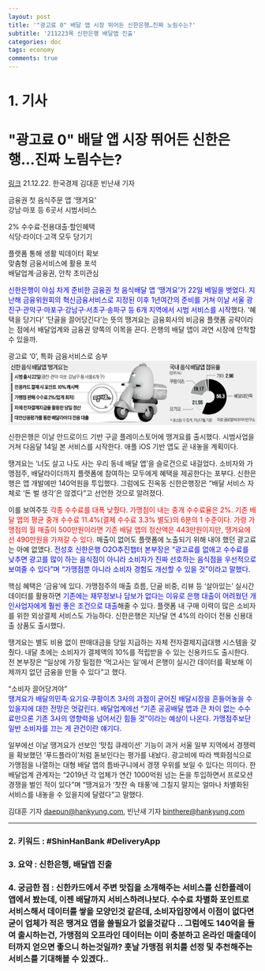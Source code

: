 ```yaml
---
layout: post
title: '"광고료 0" 배달 앱 시장 뛰어든 신한은행…진짜 노림수는?'
subtitle: '211223목 신한은행 배달앱 진출'
categories: doc
tags: economy
comments: true
---
```


# 1. 기사

"광고료 0" 배달 앱 시장 뛰어든 신한은행…진짜 노림수는?
==========
[링크](https://news.naver.com/main/read.naver?mode=LPOD&mid=sec&oid=015&aid=0004643715)
21.12.22. 한국경제 김대훈 빈난새 기자   

금융권 첫 음식주문 앱 '땡겨요'   
강남·마포 등 6곳서 시범서비스   

2% 수수료·전용대출·할인혜택   
식당·라이더·고객 모두 당기기   

플랫폼 통해 생활 빅데이터 확보   
맞춤형 금융서비스에 활용 포석   
배달업계·금융권, 안착 초미관심   

<span style="color:blue">신한은행이 야심 차게 준비한 금융권 첫 음식배달 앱 ‘땡겨요’가 22일 베일을 벗었다. 지난해 금융위원회의 혁신금융서비스로 지정된 이후 1년여간의 준비를 거쳐 이날 서울 광진구·관악구·마포구·강남구·서초구·송파구 등 6개 지역에서 시범 서비스를 시작</span>했다. ‘혜택을 당기다’ ‘단골을 끌어당긴다’는 뜻의 땡겨요는 금융회사의 비금융 플랫폼 공략이라는 점에서 배달업계와 금융권 양쪽의 이목을 끈다. 은행의 배달 앱이 과연 시장에 안착할 수 있을까.   

광고료 ‘0’, 특화 금융서비스로 승부   
<img src="/assets/img/211223Thu_SHDelivery.png">
신한은행은 이날 안드로이드 기반 구글 플레이스토어에 땡겨요를 출시했다. 시범사업을 거쳐 다음달 14일 본 서비스를 시작한다. 애플 iOS 기반 앱도 곧 내놓을 계획이다.   

땡겨요는 ‘너도 살고 나도 사는 우리 동네 배달 앱’을 슬로건으로 내걸었다. 소비자와 가맹점주, 배달라이더까지 플랫폼에 참여하는 모두에게 혜택을 제공한다는 포부다. 신한은행은 앱 개발에만 140억원을 투입했다. 그럼에도 진옥동 신한은행장은 “배달 서비스 자체로 ‘돈 벌 생각’은 않겠다”고 선언한 것으로 알려졌다.   

이를 보여주듯 <span style="color:red">각종 수수료를 대폭 낮췄다. 가맹점이 내는 중개 수수료율은 2%. 기존 배달 앱의 평균 중개 수수료 11.4%(결제 수수료 3.3% 별도)의 6분의 1 수준이다. 가령 가맹점의 월 매출이 500만원이라면 기존 배달 앱의 정산액은 443만원이지만, 땡겨요에선 490만원을 가져갈 수 있다.</span> 매출이 없어도 플랫폼에 노출되기 위해 내야 했던 광고료는 아예 없앴다. <span style="color:blue">전성호 신한은행 O2O추진챕터 본부장은 “광고료를 없애고 수수료를 낮추면 광고를 많이 하는 음식점이 아니라 소비자가 진짜 선호하는 음식점을 우선적으로 보여줄 수 있다”며 “가맹점뿐 아니라 소비자 경험도 개선할 수 있을 것”이라고 말했다.</span>   

핵심 혜택은 ‘금융’에 있다. 가맹점주의 매출 흐름, 단골 비중, 리뷰 등 ‘살아있는’ 실시간 데이터를 활용하면 <span style="color:blue">기존에는 재무정보나 담보가 없다는 이유로 은행 대출이 어려웠던 개인사업자에게 훨씬 좋은 조건으로 대출</span>해줄 수 있다. 플랫폼 내 구매 이력이 많은 소비자를 위한 외상결제 서비스도 가능하다. 신한은행은 지난달 연 4%의 라이더 전용 신용대출 상품도 출시했다.   

땡겨요는 별도 비용 없이 판매대금을 당일 지급하는 자체 전자결제지급대행 시스템을 갖췄다. 내달 초에는 소비자가 결제액의 10%를 적립받을 수 있는 신용카드도 출시한다. 전 본부장은 “일상에 가장 밀접한 ‘먹고사는 일’에서 은행이 실시간 데이터를 확보해 이제까지 없던 금융을 만들 수 있다”고 했다.   

“소비자 끌어당겨야”   
<span style="color:blue">땡겨요가 배달의민족·요기요·쿠팡이츠 3사의 과점이 굳어진 배달시장을 흔들어놓을 수 있을지에 대한 전망은 엇갈린다. 배달업계에선 “기존 공공배달 앱과 큰 차이 없는 수수료만으론 기존 3사의 영향력을 넘어서긴 힘들 것”이라는 예상이 나온다. 가맹점주보단 일반 소비자를 끄는 게 관건이란 얘기다.</span>   

일부에선 이날 땡겨요가 선보인 ‘맛집 큐레이션’ 기능이 과거 서울 일부 지역에서 경쟁력을 확보했던 ‘푸드플라이’처럼 돋보인다는 평가를 내놨다. 광고비에 따라 백화점식으로 가맹점을 나열하는 대형 배달 앱의 틈바구니에서 경쟁 우위를 보일 수 있다는 의미다. 한 배달업계 관계자는 “2019년 각 업체가 연간 1000억원 넘는 돈을 투입하면서 프로모션 경쟁을 벌인 적이 있다”며 “땡겨요가 ‘찻잔 속 태풍’에 그칠지 말지는 얼마나 차별화된 서비스를 내놓을 수 있을지에 달렸다”고 말했다.   

김대훈 기자 daepun@hankyung.com, 빈난새 기자 binthere@hankyung.com   


* * *

### 2. 키워드 : \#ShinHanBank \#DeliveryApp
### 3. 요약 : 신한은행, 배달앱 진출
### 4. 궁금한 점 : 신한카드에서 주변 맛집을 소개해주는 서비스를 신한플레이앱에서 봤는데, 이젠 배달까지 서비스하려나보다. 수수료 차별화 포인트로 서비스해서 데이터를 쌓을 모양인것 같은데, 소비자입장에서 이점이 없다면 굳이 업체가 적은 땡겨요 앱을 쓸필요가 없을것같다 .. 그럼에도 140억을 들여 출시하는건, 가맹점의 오프라인 데이터는 이미 충분하고 온라인 매출데이터까지 얻으면 좋으니 하는것일까? 훗날 가맹점 위치를 선정 및 추천해주는 서비스를 기대해볼 수 있겠다..